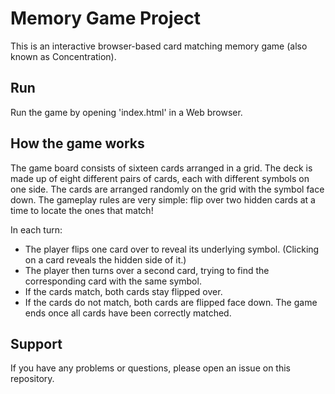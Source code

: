 # Memory Game Project

This is an interactive browser-based card matching memory game (also known as Concentration).

## Run

Run the game by opening 'index.html' in a Web browser.

## How the game works

The game board consists of sixteen cards arranged in a grid. The deck is made up of eight different pairs of cards, each with different symbols on one side. The cards are arranged randomly on the grid with the symbol face down. The gameplay rules are very simple: flip over two hidden cards at a time to locate the ones that match! 

In each turn:
  * The player flips one card over to reveal its underlying symbol. (Clicking on a card reveals the hidden side of it.)
  * The player then turns over a second card, trying to find the corresponding card with the same symbol.
  * If the cards match, both cards stay flipped over.
  * If the cards do not match, both cards are flipped face down.
The game ends once all cards have been correctly matched.

## Support

If you have any problems or questions, please open an issue on this repository.
